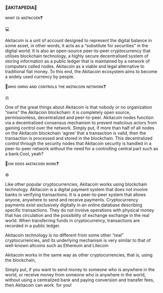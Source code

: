 🔗𝐀𝐊𝐈𝐓𝐀𝐏𝐄𝐃𝐈𝐀📃



ᴡʜᴀᴛ ɪs ᴀᴋɪᴛᴀᴄᴏɪɴ❓

💻

Akitacoin is a unit of account designed to represent the digital balance in some asset, in other words, it acts as a “substitute for securities” in the digital world.
It is also an open-source peer-to-peer cryptocurrency that utilises blockchain technology, a highly secure decentralised system of storing information as a public ledger that is maintained by a network of computers called nodes. Akitacoin as a viable and legal alternative to traditional fiat money. To this end, the Akitacoin ecosystem aims to become a widely used currency by people.

🔗ᴡʜᴏ ᴏᴡɴs ᴀɴᴅ ᴄᴏɴᴛʀᴏʟs ᴛʜᴇ ᴀᴋɪᴛᴀᴄᴏɪɴ ɴᴇᴛᴡᴏʀᴋ❓

⚖️

One of the great things about Akitacoin is that nobody or no organization “owns” the Akitacoin blockchain: it is completely open source, permissionless, decentralized and peer-to-peer. Akitacoin nodes function via a decentralized consensus mechanism to prevent malicious actors from gaining control over the network. Simply put, if more than half of all nodes on the Akitacoin blockchain ‘agree’ that a transaction is valid, then the transaction is processed and stored in the blockchain. This decentralized control through the security nodes that Akitacoin security is handled in a peer-to-peer network without the need for a controlling central part such as a bank.Cool, yeah?


🔗ᴏᴡ ᴅᴏᴇs ᴀᴋɪᴛᴀᴄᴏɪɴ ᴡᴏʀᴋ❓

⚙️

Like other popular cryptocurrencies, Akitacoin works using blockchain technology. Akitacoin is a digital payment system that does not involve banks in verifying transactions. It is a peer-to-peer system that allows anyone, anywhere to send and receive payments. Cryptocurrency payments exist exclusively digitally in an online database describing specific transactions. They do not involve operations with physical money that has circulation and the possibility of exchange exchange in the real world. When transferring funds in cryptocurrency, transactions are recorded in a public ledger.

Akitacoin technology is no different from some other “real” cryptocurrencies, and its underlying mechanism is very similar to that of well-known altcoins such as Ethereum and Litecoin

Akitacoin works in the same way as other cryptocurrencies, that is, using the blockchain,

Simply put, if you want to send money to someone who is anywhere in the world, or receive money from someone who is anywhere in the world, without using a centralized bank and paying conversion and transfer fees, then Akitacoin can work. for you!
